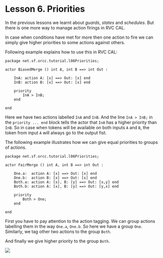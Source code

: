 # Lesson 6. Priorities

In the previous lessons we learnt about *guards*, *states* and *schedules*. But there is one more way to manage action firings in RVC CAL.

In case when conditions have met for more then one action to fire we can simply give higher priorities to some actions against others.

Following example explains how to use this in RVC CAL:
```
package net.sf.orcc.tutorial.l06Priorities;

actor BiasedMerge () int A, int B ==> int Out :
	
	InA: action A: [x] ==> Out: [x] end
	InB: action B: [x] ==> Out: [x] end
	
	priority
		InA > InB;
	end
	
end
```
Here we have two actions labelled ```InA``` and ```InB```. And the line ```InA > InB;``` in the ```priority ... end``` block tells the actor that ```InA``` has a higher priority than ```InB```. So in case when tokens will be available on both inputs ```A``` and ```B```, the token from input ```A``` will always go to the output fist.


The following example illustrates how we can give equal priorities to groups of actions.

```
package net.sf.orcc.tutorial.l06Priorities;

actor FairMerge () int A, int B ==> int Out :

	One.a:  action A: [x] ==> Out: [x] end
	One.b:  action B: [x] ==> Out: [x] end
	Both.a: action A: [x], B: [y] ==> Out: [x,y] end
	Both.b: action A: [x], B: [y] ==> Out: [y,x] end
	
	priority
		Both > One;
	end

end
```
First you have to pay attention to the action tagging. We can group actions labelling them in the way ```One.a```, ```One.b```. So here we have a group ```One```. Similarly, we tag other two actions to the group ```Both```.

And finally we give higher priority to the group ```Both```.


![](https://raw.githubusercontent.com/eugeneu/rvccaltut/master/images/06_01_Network.png)

